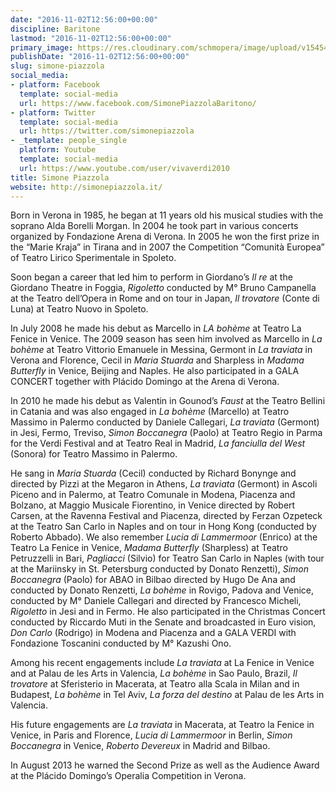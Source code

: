 ```yaml
---
date: "2016-11-02T12:56:00+00:00"
discipline: Baritone
lastmod: "2016-11-02T12:56:00+00:00"
primary_image: https://res.cloudinary.com/schmopera/image/upload/v1545409169/media/webhook-uploads/1478091232275/2016-11-02---Simone-Piazzola.jpg.jpg
publishDate: "2016-11-02T12:56:00+00:00"
slug: simone-piazzola
social_media:
- platform: Facebook
  template: social-media
  url: https://www.facebook.com/SimonePiazzolaBaritono/
- platform: Twitter
  template: social-media
  url: https://twitter.com/simonepiazzola
- _template: people_single
  platform: Youtube
  template: social-media
  url: https://www.youtube.com/user/vivaverdi2010
title: Simone Piazzola
website: http://simonepiazzola.it/
---
```


Born in Verona in 1985, he began at 11 years old his musical studies with the soprano Alda Borelli Morgan. In 2004 he took part in various concerts organized by Fondazione Arena di Verona. In 2005 he won the first prize in the “Marie Kraja” in Tirana and in 2007 the Competition “Comunità Europea” of Teatro Lirico Sperimentale in Spoleto.

Soon began a career that led him to perform in Giordano’s *Il re* at the Giordano Theatre in Foggia, *Rigoletto* conducted by M° Bruno Campanella at the Teatro dell’Opera in Rome and on tour in Japan, *Il trovatore* (Conte di Luna) at Teatro Nuovo in Spoleto.

In July 2008 he made his debut as Marcello in *LA bohème* at Teatro La Fenice in Venice.
The 2009 season has seen him involved as Marcello in *La bohème* at Teatro Vittorio Emanuele in Messina, Germont in *La traviata* in Verona and Florence, Cecil in *Maria Stuarda* and Sharpless in *Madama Butterfly* in Venice, Beijing and Naples. He also participated in a GALA CONCERT together with Plácido Domingo at the Arena di Verona.

In 2010 he made his debut as Valentin in Gounod’s  *Faust* at the Teatro Bellini in Catania and was also engaged in *La bohème* (Marcello) at Teatro Massimo in Palermo conducted by Daniele Callegari, *La traviata* (Germont) in Jesi, Fermo, Treviso, *Simon Boccanegra* (Paolo) at Teatro Regio in Parma for the Verdi Festival and at Teatro Real in Madrid, *La fanciulla del West* (Sonora) for Teatro Massimo in Palermo.

He sang in *Maria Stuarda* (Cecil) conducted by Richard Bonynge and directed by Pizzi at the Megaron in Athens, *La traviata* (Germont) in Ascoli Piceno and in Palermo, at Teatro Comunale in Modena, Piacenza and Bolzano, at Maggio Musicale Fiorentino, in Venice directed by Robert Carsen, at the Ravenna Festival and Piacenza, directed by Ferzan Ozpeteck at the Teatro San Carlo in Naples and on tour in Hong Kong (conducted by Roberto Abbado). We also remember *Lucia di Lammermoor* (Enrico) at the Teatro La Fenice in Venice, *Madama Butterfly* (Sharpless) at Teatro Petruzzelli in Bari, *Pagliacci* (Silvio) for Teatro San Carlo in Naples (with tour at the Mariinsky in St. Petersburg conducted by Donato Renzetti), *Simon Boccanegra* (Paolo) for ABAO in Bilbao directed by Hugo De Ana and conducted by Donato Renzetti, *La bohème* in Rovigo, Padova and Venice, conducted by M° Daniele Callegari and directed by Francesco Micheli, *Rigoletto* in Jesi and in Fermo. He also participated in the Christmas Concert conducted by Riccardo Muti in the Senate and broadcasted in Euro vision, *Don Carlo* (Rodrigo) in Modena and Piacenza and a GALA VERDI with Fondazione Toscanini conducted by M° Kazushi Ono.

Among his recent engagements include *La traviata* at La Fenice in Venice and at Palau de les Arts in Valencia, *La bohème* in Sao Paulo, Brazil, *Il trovatore* at Sferisterio in Macerata, at Teatro alla Scala in Milan and in Budapest, *La bohème* in Tel Aviv, *La forza del destino* at Palau de les Arts in Valencia.

His future engagements are *La traviata* in Macerata, at Teatro la Fenice in Venice, in Paris and Florence, *Lucia di Lammermoor* in Berlin, *Simon Boccanegra* in Venice, *Roberto Devereux* in Madrid and Bilbao.

In August 2013 he warned the Second Prize as well as the Audience Award at the Plácido Domingo’s Operalia Competition in Verona.
